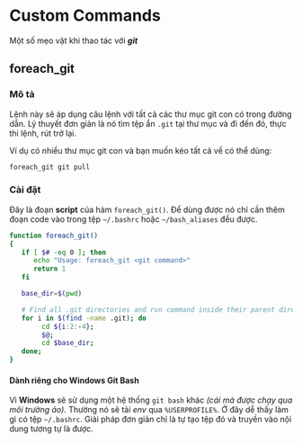 # Custom Commands

Một số mẹo vặt khi thao tác với ___git___

## foreach_git

### Mô tả

Lệnh này sẽ áp dụng câu lệnh với tất cả các thư mục git con có trong đường dẫn. Lý thuyết đơn giản là nó tìm tệp ẩn `.git` tại thư mục và đi đến đó, thực thi lệnh, rút trở lại.

Ví dụ có nhiều thư mục git con và bạn muốn kéo tất cả về có thể dùng:

```bash
foreach_git git pull
```

### Cài đặt

Đây là đoạn __script__ của hàm `foreach_git()`. Để dùng được nó chỉ cần thêm đoạn code vào trong tệp `~/.bashrc` hoặc `~/bash_aliases` đều được.

```bash
function foreach_git()
{
   if [ $# -eq 0 ]; then
      echo "Usage: foreach_git <git command>"
      return 1
   fi

   base_dir=$(pwd)

   # Find all .git directories and run command inside their parent directories
   for i in $(find -name .git); do
        cd ${i:2:-4};
        $@;
        cd $base_dir;
   done;
}
```

#### Dành riêng cho Windows Git Bash

Vì __Windows__ sẽ sử dụng một hệ thống `git bash` khác _(cái mà được chạy qua môi trường ảo)_. Thường nó sẽ tải _env_ qua `%USERPROFILE%`. Ở đây dễ thấy làm gì có tệp `~/.bashrc`. Giải pháp đơn giản chỉ là tự tạo tệp đó và truyền vào nội dung tương tự là được.